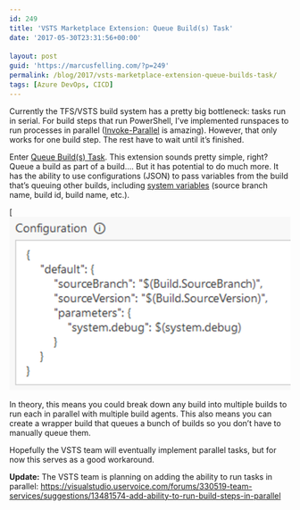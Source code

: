```yaml
---
id: 249
title: 'VSTS Marketplace Extension: Queue Build(s) Task'
date: '2017-05-30T23:31:56+00:00'

layout: post
guid: 'https://marcusfelling.com/?p=249'
permalink: /blog/2017/vsts-marketplace-extension-queue-builds-task/
tags: [Azure DevOps, CICD]
---
```


Currently the TFS/VSTS build system has a pretty big bottleneck: tasks run in serial. For build steps that run PowerShell, I’ve implemented runspaces to run processes in parallel ([Invoke-Parallel](https://gallery.technet.microsoft.com/scriptcenter/Run-Parallel-Parallel-377fd430) is amazing). However, that only works for one build step. The rest have to wait until it’s finished.

Enter [Queue Build(s) Task](https://marketplace.visualstudio.com/items?itemName=jb.queue-build). This extension sounds pretty simple, right? Queue a build as part of a build…. But it has potential to do much more. It has the ability to use configurations (JSON) to pass variables from the build that’s queuing other builds, including [system variables](https://www.visualstudio.com/en-us/docs/build/define/variables) (source branch name, build id, build name, etc.).

[![vsts marketplace extension](/content/uploads/2017/05/queueabuildconfiguration.png)

In theory, this means you could break down any build into multiple builds to run each in parallel with multiple build agents. This also means you can create a wrapper build that queues a bunch of builds so you don’t have to manually queue them.

Hopefully the VSTS team will eventually implement parallel tasks, but for now this serves as a good workaround.

**Update:** The VSTS team is planning on adding the ability to run tasks in parallel: <https://visualstudio.uservoice.com/forums/330519-team-services/suggestions/13481574-add-ability-to-run-build-steps-in-parallel>